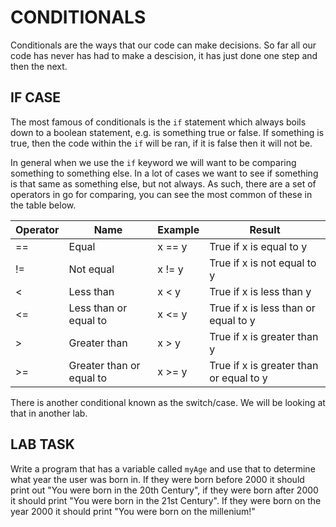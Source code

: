 CONDITIONALS
============

Conditionals are the ways that our code can make decisions. So far all our code has never has had to make a descision, it has just done one step and then the next. 

IF CASE
-------

The most famous of conditionals is the `if` statement which always boils down to a boolean statement, e.g. is something true or false. If something is true, then the code within the `if` will be ran, if it is false then it will not be. 

In general when we use the `if` keyword we will want to be comparing something to something else. In a lot of cases we want to see if something is that same as something else, but not always. As such, there are a set of operators in go for comparing, you can see the most common of these in the table below.

| Operator | Name                     | Example | Result                                  |
|----------|--------------------------|---------|-----------------------------------------|
| ==       | Equal                    | x == y  | True if x is equal to y                 |
| !=       | Not equal                | x != y  | True if x is not equal to y             |
| <        | Less than                | x < y   | True if x is less than y                |
| <=       | Less than or equal to    | x <= y  | True if x is less than or equal to y    |
| >        | Greater than             | x > y   | True if x is greater than y             |
| >=       | Greater than or equal to | x >= y  | True if x is greater than or equal to y |


There is another conditional known as the switch/case. We will be looking at that in another lab. 


LAB TASK
--------

Write a program that has a variable called `myAge` and use that to determine what year the user was born in. If they were born before 2000 it should print out "You were born in the 20th Century", if they were born after 2000 it should print "You were born in the 21st Century". If they were born on the year 2000 it should print "You were born on the millenium!"

